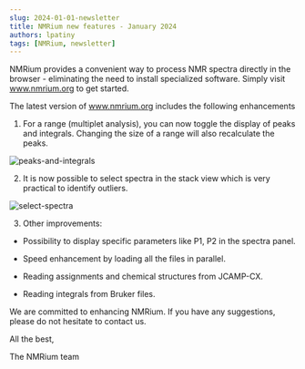 ```yaml
---
slug: 2024-01-01-newsletter
title: NMRium new features - January 2024
authors: lpatiny
tags: [NMRium, newsletter]
---
```


NMRium provides a convenient way to process NMR spectra directly in the browser - eliminating the need to install specialized software. Simply visit www.nmrium.org to get started.

The latest version of www.nmrium.org includes the following enhancements

1. For a range (multiplet analysis), you can now toggle the display of peaks and integrals. Changing the size of a range will also recalculate the peaks.

![peaks-and-integrals](/newsletters/2024/january/peaks-and-integrals.gif)

2. It is now possible to select spectra in the stack view which is very practical to identify outliers.

![select-spectra](/newsletters/2024/january/select-spectra.gif)

3. Other improvements:

- Possibility to display specific parameters like P1, P2 in the spectra panel.

- Speed enhancement by loading all the files in parallel.

- Reading assignments and chemical structures from JCAMP-CX.

- Reading integrals from Bruker files.

We are committed to enhancing NMRium. If you have any suggestions, please do not hesitate to contact us.

All the best,

The NMRium team

